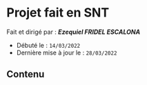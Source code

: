 # Projet fait en SNT

Fait et dirigé par : ***Ezequiel FRIDEL ESCALONA***

- Débuté le : `14/03/2022`
- Dernière mise à jour le : `28/03/2022`


## Contenu
<f ></f>
